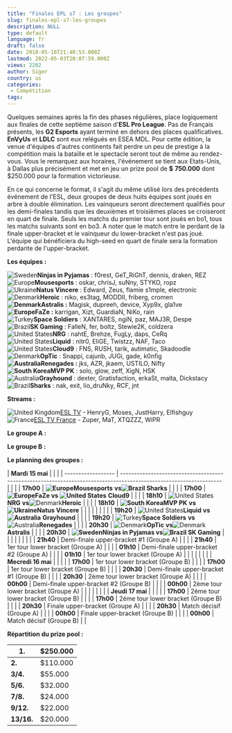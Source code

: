 ```yaml
---
title: "Finales EPL s7 : Les groupes"
slug: finales-epl-s7-les-groupes
description: NULL
type: default
language: fr
draft: false
date: 2018-05-16T21:40:53.000Z
lastmod: 2022-05-03T20:07:59.000Z
views: 2202
author: Siger
country: us
categories:
 - Compétition
tags:
---
```

Quelques semaines après la fin des phases régulières, place logiquement aux finales de cette septième saison d'**ESL Pro League**. Pas de Français présents, les **G2 Esports** ayant terminé en dehors des places qualificatives. **EnVyUs** et **LDLC** sont eux relégués en ESEA MDL. Pour cette édition, la venue d'équipes d'autres continents fait perdre un peu de prestige à la compétition mais la bataille et le spectacle seront tout de même au rendez-vous. Vous le remarquez aux horaires, l'événement se tient aux Etats-Unis, à Dallas plus précisément et met en jeu un prize pool de **$** **750.000** dont $250.000 pour la formation victorieuse.  
  
En ce qui concerne le format, il s'agit du même utilisé lors des précédents événement de l'ESL, deux groupes de deux huits équipes sont joués en arbre à double élimination. Les vainqueurs seront directement qualifiés pour les demi-finales tandis que les deuxièmes et troisièmes places se croiseront en quart de finale. Seuls les matchs du premier tour sont joués en bo1, tous les matchs suivants sont en bo3\. A noter que le match entre le perdant de la finale upper-bracket et le vainqueur du lower-bracket n'est pas joué. L'équipe qui bénéficiera du high-seed en quart de finale sera la formation perdante de l'upper-bracket.

**Les équipes :**

![Sweden](/images/countries/se.svg)⁠⁠**Ninjas in Pyjamas** : f0rest, GeT\_RiGhT, dennis, draken, REZ  
![Europe](/images/countries/eu.svg)⁠**Mousesports** : oskar, chrisJ, suNny, STYKO, ropz  
![Ukraine](/images/countries/ua.svg)**⁠Natus Vincere** : Edward, Zeus, flamie s1mple, electronic  
![Denmark](/images/countries/dk.svg)⁠⁠**Heroic** : niko, es3tag, MODDII, friberg, cromen  
**![Denmark](/images/countries/dk.svg)⁠Astralis :** Magisk, dupreeh, device, Xyp9x, gla1ve  
**![Europe](/images/countries/eu.svg)⁠FaZe :** karrigan, Xizt, GuardiaN, NiKo, rain  
![Turkey](/images/countries/tr.svg)⁠**Space Soldiers** : XANTARES, ngiN, paz, MAJ3R, Despe  
![Brazil](/images/countries/br.svg)⁠**SK Gaming** : FalleN, fer, boltz, Stewie2K, coldzera  
![United States](/images/countries/us.svg)⁠**NRG** : nahtE, Brehze, FugLy, daps, CeRq  
![United States](/images/countries/us.svg)⁠**Liquid** : nitr0, EliGE, Twistzz, NAF, Taco  
![United States](/images/countries/us.svg)⁠**Cloud9** : FNS, RUSH, tarik, autimatic, Skadoodle  
![Denmark](/images/countries/dk.svg)⁠**OpTic** : Snappi, cajunb, JUGi, gade, k0nfig  
**![Australia](/images/countries/au.svg)⁠Renegades :** jks, AZR, jkaem, USTILO, Nifty  
**![South Korea](/images/countries/kr.svg)⁠MVP PK** : solo, glow, zeff, XigN, HSK  
![Australia](/images/countries/au.svg)⁠**Grayhound** : dexter, Gratisfaction, erkaSt, malta, Dickstacy  
![Brazil](/images/countries/br.svg)⁠**Sharks** : nak, exit, lio\_druNky, RCF, jnt

**Streams :** 

![United Kingdom](/images/countries/gb.svg)⁠[ESL TV](http://live.proleague.com/csgo) \- HenryG, Moses, JustHarry, Elfishguy  
![France](/images/countries/fr.svg)⁠[ESL TV France](https://www.twitch.tv/esl%5Fcsgo%5Ffr) \- Zuper, MaT, XTQZZZ, WiPR

**Le groupe A :**

**Le groupe B :**

**Le planning des groupes :**

| **Mardi 15 mai**   |                                                                                                                    |  |
| ------------------ | ------------------------------------------------------------------------------------------------------------------ |  |
| | **17h00**        | **![Europe](/images/countries/eu.svg)⁠Mousesports** **vs![Brazil](/images/countries/br.svg)⁠ Sharks**              |  |
| | **17h00**        | **![Europe](/images/countries/eu.svg)⁠FaZe vs ![United States](/images/countries/us.svg)⁠** **Cloud9**             |  |
| | **18h10**        | ![United States](/images/countries/us.svg)⁠**NRG** **vs**![Denmark](/images/countries/dk.svg)⁠**Heroic**           |  |
| | **18h10**        | **![South Korea](/images/countries/kr.svg)⁠MVP PK** **vs![Ukraine](/images/countries/ua.svg)⁠Natus Vincere**       |  |
| |                  |                                                                                                                    |  |
| | **19h20**        | ![United States](/images/countries/us.svg)**⁠Liquid** **vs ![Australia](/images/countries/au.svg)⁠** **Grayhound** |  |
| | **19h20**        | ![Turkey](/images/countries/tr.svg)⁠**Space Soldiers** **vs**![Australia](/images/countries/au.svg)⁠**Renegades**  |  |
| | **20h30**        | ![Denmark](/images/countries/dk.svg)⁠**OpTic** **vs**![Denmark](/images/countries/dk.svg)⁠**Astralis**             |  |
| | **20h30**        | **![Sweden](/images/countries/se.svg)⁠Ninjas in Pyjamas vs![Brazil](/images/countries/br.svg)⁠ SK Gaming**         |  |
| |                  |                                                                                                                    |  |
| | **21h40**        | Demi-finale upper-bracket #1 (Groupe A)                                                                            |  |
| | **21h40**        | 1er tour lower bracket (Groupe A)                                                                                  |  |
| | **01h10**        | Demi-finale upper-bracket #2 (Groupe A)                                                                            |  |
| | **01h10**        | 1er tour lower bracket (Groupe A)                                                                                  |  |
| |                  |                                                                                                                    |  |
| **Mecredi 16 mai** |                                                                                                                    |  |
| | **17h00**        | 1er tour lower bracket (Groupe B)                                                                                  |  |
| | **17h00**        | 1er tour lower bracket (Groupe B)                                                                                  |  |
| | **20h30**        | Demi-finale upper-bracket #1 (Groupe B)                                                                            |  |
| | **20h30**        | 2ème tour lower bracket (Groupe A)                                                                                 |  |
| | **00h00**        | Demi-finale upper-bracket #2 (Groupe B)                                                                            |  |
| | **00h00**        | 2ème tour lower bracket (Groupe A)                                                                                 |  |
| |                  |                                                                                                                    |  |
| **Jeudi 17 mai**   |                                                                                                                    |  |
| | **17h00**        | 2ème tour lower bracket (Groupe B)                                                                                 |  |
| | **17h00**        | 2ème tour lower bracket (Groupe B)                                                                                 |  |
| | **20h30**        | Finale upper-bracket (Groupe A)                                                                                    |  |
| | **20h30**        | Match décisif (Groupe A)                                                                                           |  |
| | **00h00**        | Finale upper-bracket (Groupe B)                                                                                    |  |
| | **00h00**        | Match décisif (Groupe B)                                                                                           |  |

  
**Répartition du prize pool :**

| **1.**     | $250.000 |
| ---------- | -------- |
| **2.**     | $110.000 |
| **3/4.**   | $55.000  |
| **5/6.**   | $32.000  |
| **7/8.**   | $24.000  |
| **9/12.**  | $22.000  |
| **13/16.** | $20.000  |
